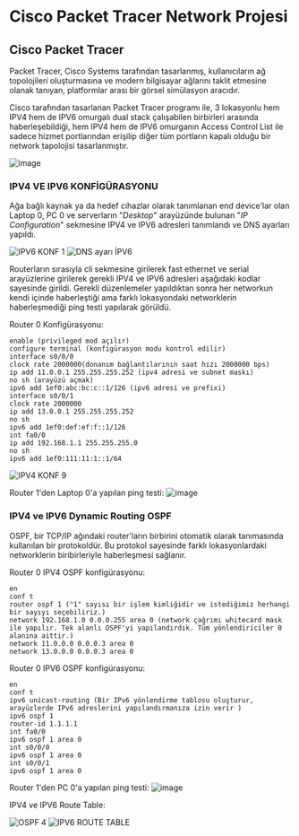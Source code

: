 # Cisco Packet Tracer Network Projesi

## Cisco Packet Tracer

Packet Tracer, Cisco Systems tarafından tasarlanmış, kullanıcıların ağ topolojileri oluşturmasına ve modern bilgisayar ağlarını taklit etmesine olanak tanıyan, platformlar arası bir görsel simülasyon aracıdır.

Cisco tarafından tasarlanan Packet Tracer programı ile, 3 lokasyonlu hem IPV4 hem de IPV6 omurgalı dual stack çalışabilen birbirleri arasında haberleşebildiği, hem IPV4 hem de IPV6 omurganın Access Control List ile sadece hizmet portlarından erişilip diğer tüm portların kapalı olduğu bir network tapolojisi tasarlanmıştır.

![image](https://user-images.githubusercontent.com/115885531/201934233-4bd0177a-fdab-46fb-b9ea-7230c11ca057.png)

### IPV4 VE IPV6 KONFİGÜRASYONU
Ağa bağlı kaynak ya da hedef cihazlar olarak tanımlanan end device'lar olan Laptop 0, PC 0 ve serverların "*Desktop*" arayüzünde bulunan "*IP Configuration*" sekmesine IPV4 ve IPV6 adresleri tanımlandı ve DNS ayarları yapıldı.


![IPV6 KONF 1](https://user-images.githubusercontent.com/115885531/201941025-bbf0ad6b-d0ed-4341-b495-81a066092a28.png)
![DNS ayarı İPV6 ](https://user-images.githubusercontent.com/115885531/201941167-f014daf0-cffd-4941-a798-e16999b9d376.png)

Routerların sırasıyla cli sekmesine girilerek fast ethernet ve serial arayüzlerine girilerek gerekli IPV4 ve IPV6 adresleri aşağıdaki kodlar sayesinde girildi. Gerekli düzenlemeler yapıldıktan sonra her networkun kendi içinde haberleştiği ama farklı lokasyondaki networklerin haberleşmediği ping testi yapılarak görüldü.

Router 0 Konfigürasyonu:
```
enable (privileged mod açılır)
configure terminal (konfigürasyon modu kontrol edilir)
interface s0/0/0
clock rate 2000000(donanım bağlantılarının saat hızı 2000000 bps)
ip add 11.0.0.1 255.255.255.252 (ipv4 adresi ve subnet maskı)
no sh (arayüzü açmak)
ipv6 add 1ef0:abc:bc:c::1/126 (ipv6 adresi ve prefixi)
interface s0/0/1
clock rate 2000000
ip add 13.0.0.1 255.255.255.252
no sh 
ipv6 add 1ef0:def:ef:f::1/126
int fa0/0
ip add 192.168.1.1 255.255.255.0
no sh
ipv6 add 1ef0:111:11:1::1/64
```

![IPV4 KONF 9](https://user-images.githubusercontent.com/115885531/201946447-fdcfdf59-ce59-44ec-aaa0-d407d58bd3ea.png)

Router 1'den Laptop 0'a yapılan ping testi:
![image](https://user-images.githubusercontent.com/115885531/201949158-576ce64c-9a70-46e5-91b2-67febd648d47.png)


### IPV4 ve IPV6 Dynamic Routing OSPF
OSPF, bir TCP/IP ağındaki router'ların birbirini otomatik olarak tanımasında kullanılan bir protokoldür. Bu protokol sayesinde farklı lokasyonlardaki networklerin biribirleriyle haberleşmesi sağlanır.

Router 0 IPV4 OSPF konfigürasyonu:
```
en
conf t
router ospf 1 ("1" sayısı bir işlem kimliğidir ve istediğimiz herhangi bir sayıyı seçebiliriz.)
network 192.168.1.0 0.0.0.255 area 0 (network çağrımı whitecard mask ile yapılır. Tek alanlı OSPF'yi yapılandırdık. Tüm yönlendiriciler 0 alanına aittir.)
network 11.0.0.0 0.0.0.3 area 0
network 13.0.0.0 0.0.0.3 area 0
```
Router 0 IPV6 OSPF konfigürasyonu:
```
en
conf t
ipv6 unicast-routing (Bir IPv6 yönlendirme tablosu oluşturur, arayüzlerde IPv6 adreslerini yapılandırmanıza izin verir )
ipv6 ospf 1
router-id 1.1.1.1
int fa0/0
ipv6 ospf 1 area 0
int s0/0/0
ipv6 ospf 1 area 0
int s0/0/1
ipv6 ospf 1 area 0
```
Router 1'den PC 0'a yapılan ping testi:
![image](https://user-images.githubusercontent.com/115885531/201952808-552a98b6-4d92-4b72-a54e-44c940d6b5b1.png)

IPV4 ve IPV6 Route Table:

![OSPF 4](https://user-images.githubusercontent.com/115885531/201953282-5a2af0bf-b0c0-4324-b49b-bd9e7b102b05.png)
![IPV6 ROUTE TABLE](https://user-images.githubusercontent.com/115885531/201953318-7313a5cc-0e0e-4b31-aedd-92d946d15fbb.png)
